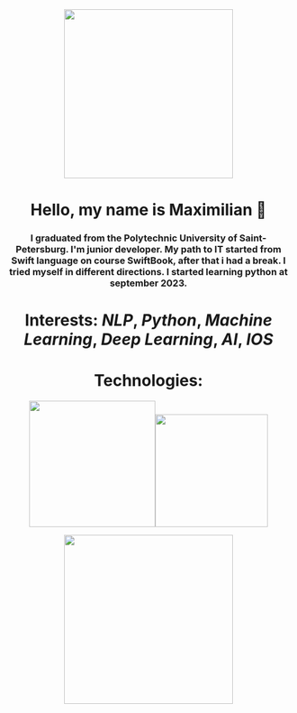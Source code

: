 <div id="header" align="center">
<img src = "https://media.giphy.com/media/v1.Y2lkPTc5MGI3NjExNmN2cGZxNTVlZjllb2wycHh4c2U3b3U3eTlvcDA1bTM1aDJsZmRsZCZlcD12MV9pbnRlcm5hbF9naWZfYnlfaWQmY3Q9cw/M9gbBd9nbDrOTu1Mqx/giphy.gif" width="300"/>

# Hello, my name is Maximilian 🌚

### I graduated from the Polytechnic University of Saint-Petersburg. I'm junior developer. My path to IT started from Swift language on course SwiftBook, after that i had a break. I tried myself in different directions. I started learning python at  september 2023.

# Interests: *NLP*, *Python*, *Machine Learning*, *Deep Learning*, *AI*, *IOS*

# Technologies:
<img src= "https://img.shields.io/badge/Python-FFFFFF?style=for-the-badge&logo=python&logoColor = black " width="224"/><img src= "https://img.shields.io/badge/Swift-FFFFFF?style=for-the-badge&logo=Swift&logoColor = orange " width="200"/>

<img src="https://komarev.com/ghpvc/?username=BroMaArago&style=flat-square&color=blue" alt="" width="300" />
